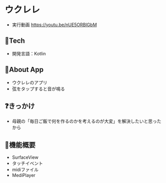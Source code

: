 # ウクレレ

- 実行動画
https://youtu.be/nUE5ORBlGbM
　
## 🗻Tech
- 開発言語：Kotlin　

## 📱About App
- ウクレレのアプリ
- 弦をタップすると音が鳴る

## ❓きっかけ

- 母親の「毎日ご飯で何を作るのかを考えるのが大変」を解決したいと思ったから

## 🔧機能概要
- SurfaceView
- タッチイベント
- midiファイル
- MediPlayer

